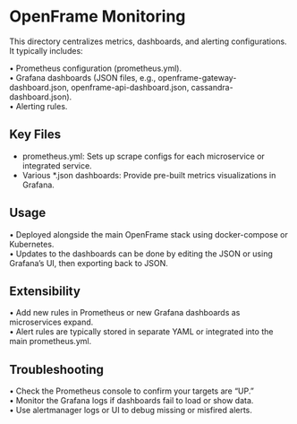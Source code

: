 # OpenFrame Monitoring

This directory centralizes metrics, dashboards, and alerting configurations. It typically includes:

• Prometheus configuration (prometheus.yml).  
• Grafana dashboards (JSON files, e.g., openframe-gateway-dashboard.json, openframe-api-dashboard.json, cassandra-dashboard.json).  
• Alerting rules.

## Key Files
- prometheus.yml: Sets up scrape configs for each microservice or integrated service.  
- Various *.json dashboards: Provide pre-built metrics visualizations in Grafana.  

## Usage
• Deployed alongside the main OpenFrame stack using docker-compose or Kubernetes.  
• Updates to the dashboards can be done by editing the JSON or using Grafana’s UI, then exporting back to JSON.

## Extensibility
• Add new rules in Prometheus or new Grafana dashboards as microservices expand.  
• Alert rules are typically stored in separate YAML or integrated into the main prometheus.yml.

## Troubleshooting
• Check the Prometheus console to confirm your targets are “UP.”  
• Monitor the Grafana logs if dashboards fail to load or show data.  
• Use alertmanager logs or UI to debug missing or misfired alerts.